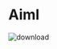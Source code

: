 # Aiml
![download](https://github.com/siddha008/Aiml/assets/137751038/31ceccd6-fb54-48fd-a674-722f1597b2ea)

